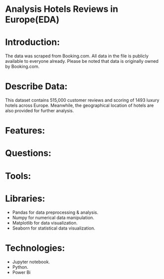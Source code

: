 # Analysis Hotels Reviews in Europe(EDA)

# Introduction:
The data was scraped from Booking.com. All data in the file is publicly available to everyone already. Please be noted that data is originally owned by Booking.com.

# Describe Data:
This dataset contains 515,000 customer reviews and scoring of 1493 luxury hotels across Europe. Meanwhile, the geographical location of hotels are also provided for further analysis.

# Features:

# Questions:

# Tools:
# Libraries:
-	Pandas for data preprocessing & analysis.
-	Numpy for numerical data manipulation.
-	Matplotlib for data visualization.
- Seaborn for statistical data visualization.
# Technologies:
- Jupyter notebook.
- Python.
- Power Bi

